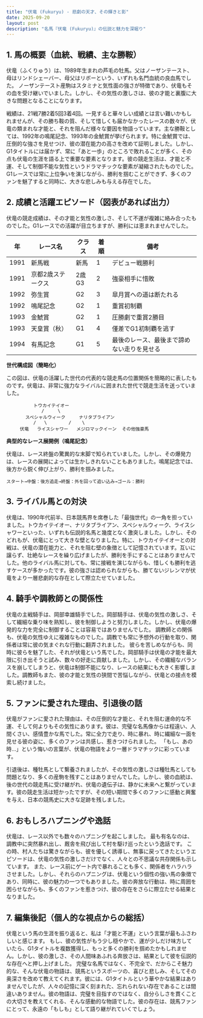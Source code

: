 ```yaml
---
title: "伏竜 (Fukuryu) - 悲劇の天才、その輝きと影"
date: 2025-09-20
layout: post
description: "名馬『伏竜 (Fukuryu)』の伝説と魅力を深堀り"
---
```


## 1. 馬の概要（血統、戦績、主な勝鞍）

伏竜（ふくりゅう）は、1989年生まれの芦毛の牡馬。父はノーザンテースト、母はリンドシェーバー、母父はリボーという、いずれも名門血統の良血馬でした。  ノーザンテースト産駒はスタミナと気性面の強さが特徴であり、伏竜もその血を受け継いでいました。しかし、その気性の激しさは、彼の才能と裏腹に大きな問題となることになります。

戦績は、21戦7勝2着5回3着4回。一見すると華々しい成績とは言い難いかもしれませんが、その勝ち鞍の質、そして惜しくも届かなかったレースの数々が、伏竜の類まれな才能と、それを阻んだ様々な要因を物語っています。主な勝鞍としては、1992年の鳴尾記念、1993年の金鯱賞が挙げられます。特に金鯱賞では、圧倒的な強さを見せつけ、彼の潜在能力の高さを改めて証明しました。しかし、G1タイトルには届かず、常に「あと一歩」のところで敗れることが多く、その点も伏竜の生涯を語る上で重要な要素となります。彼の競走生活は、才能と不運、そして制御不能な気性というドラマチックな要素が凝縮されたものでした。G1レースでは常に上位争いを演じながら、勝利を掴むことができず、多くのファンを魅了すると同時に、大きな悲しみも与える存在でした。


## 2. 成績と活躍エピソード（図表があれば出力）

伏竜の競走成績は、その才能と気性の激しさ、そして不運が複雑に絡み合ったものでした。G1レースでの活躍が目立ちますが、勝利には恵まれませんでした。

| 年 | レース名             | クラス | 着順 | 備考                                     |
|---|----------------------|-------|-------|-----------------------------------------|
| 1991 | 新馬戦               | 新馬   | 1     | デビュー戦勝利                           |
| 1991 | 京都2歳ステークス     | 2歳G3 | 2     | 強豪相手に惜敗                           |
| 1992 | 弥生賞               | G2     | 3     | 皐月賞への道は断たれる                   |
| 1992 | 鳴尾記念             | G2     | 1     | 重賞初制覇                               |
| 1993 | 金鯱賞               | G2     | 1     | 圧勝劇で重賞2勝目                       |
| 1993 | 天皇賞（秋）         | G1     | 4     | 僅差でG1初制覇を逃す                     |
| 1994 | 有馬記念             | G1     | 5     | 最後のレース、最後まで諦めない走りを見せる |


**世代構成図（簡略化）**

この図は、伏竜の活躍した世代の代表的な競走馬の位置関係を簡略的に表したものです。伏竜は、非常に強力なライバルに囲まれた世代で競走生活を送っていました。

```
          トウカイテイオー
             /     \
       スペシャルウィーク     ナリタブライアン
          /   \        /    \
     伏竜   ライスシャワー   メジロマックイーン  その他強豪馬
```

**典型的なレース展開例（鳴尾記念）**

伏竜は、レース終盤の驚異的な末脚で知られていました。しかし、その爆発力は、レースの展開によっては生かしきれないこともありました。鳴尾記念では、後方から鋭く伸び上がり、勝利を掴みました。

```
スタート→中盤：後方追走→終盤：外を回って追い込み→ゴール：勝利
```


## 3. ライバル馬との対決

伏竜は、1990年代前半、日本競馬界を席巻した「最強世代」の一角を担っていました。トウカイテイオー、ナリタブライアン、スペシャルウィーク、ライスシャワーといった、いずれも伝説的名馬と幾度となく激突しました。しかし、そのどれもが、伏竜にとって大きな壁となりました。特に、トウカイテイオーとの対戦は、伏竜の潜在能力と、それを阻む壁の象徴として記憶されています。互いに譲らず、壮絶なレースを繰り広げましたが、勝利を手にすることはありませんでした。他のライバル馬に対しても、常に接戦を演じながらも、惜しくも勝利を逃すケースが多かったです。彼の強さは認められながらも、勝てないジレンマが伏竜をより一層悲劇的な存在として際立たせていました。


## 4. 騎手や調教師との関係性

伏竜の主戦騎手は、岡部幸雄騎手でした。岡部騎手は、伏竜の気性の激しさ、そして繊細な乗り味を熟知し、彼を制御しようと努力しました。しかし、伏竜の爆発的な力を完全に制御することは容易ではありませんでした。  調教師との関係も、伏竜の気性ゆえに複雑なものでした。調教でも常に予想外の行動を取り、関係者は常に彼の気まぐれな行動に翻弄されました。  彼らを苦しめながらも、同時に彼らを魅了した、それが伏竜という馬でした。岡部騎手は伏竜の才能を最大限に引き出そうと試み、数々の好走に貢献しました。しかし、その繊細なバランスを崩してしまうと、伏竜は制御不能になり、レースの結果にも大きく影響しました。調教師もまた、彼の才能と気性の狭間で苦悩しながら、伏竜との接点を模索し続けました。


## 5. ファンに愛された理由、引退後の話

伏竜がファンに愛された理由は、その圧倒的な才能と、それを阻む運命的な不運、そして何よりもその気性にあります。彼は、完璧な名馬像からは程遠い、人間くさい、感情豊かな馬でした。常に全力で走り、時に暴れ、時に繊細な一面を見せる彼の姿に、多くのファンは共感し、惹きつけられました。  「もし、あの時…」という悔いの言葉が、伏竜の物語をより一層ドラマチックに彩っています。

引退後は、種牡馬として繋養されましたが、その気性の激しさは種牡馬としても問題となり、多くの産駒を残すことはありませんでした。しかし、彼の血統は、後の世代の競走馬に受け継がれ、伏竜の遺伝子は、静かに未来へと繋がっています。彼の競走生活は短かったですが、その短い期間で多くのファンに感動と興奮を与え、日本の競馬史に大きな足跡を残しました。


## 6. おもしろハプニングや逸話

伏竜は、レース以外でも数々のハプニングを起こしました。  最も有名なのは、調教中に突然暴れ出し、厩舎を飛び出して村を駆け巡ったという逸話です。  この時、村人たちは驚きながらも、彼を優しく誘導し、無事に戻ってきたというエピソードは、伏竜の気性の激しさだけでなく、人々との不思議な共存関係も示しています。  また、レース前にゲート内で暴れることも多く、関係者をハラハラさせました。しかし、それらのハプニングは、伏竜という個性の強い馬の象徴であり、同時に、彼の魅力の一つでもありました。彼の奔放な行動は、時に周囲を困らせながらも、多くのファンを惹きつけ、彼の存在をさらに際立たせる結果となりました。


## 7. 編集後記（個人的な視点からの総括）

伏竜という馬の生涯を振り返ると、私は「才能と不運」という言葉が最もふさわしいと感じます。  もし、彼の気性がもう少し穏やかで、運が少しだけ味方していたら、G1タイトルを複数獲得し、もっと多くの勝利を掴めたかもしれません。しかし、彼の激しさ、その人間味あふれる奔放さは、結果として彼を伝説的な存在へと押し上げました。  完璧な名馬ではなく、不完全で、だからこそ魅力的な、そんな伏竜の物語は、競馬というスポーツの、喜びと悲しみ、そしてその奥深さを改めて教えてくれます。彼には、G1タイトルという華やかな結果はありませんでしたが、人々の記憶に深く刻まれた、忘れられない存在であることは間違いありません。彼の物語は、完璧を目指すのではなく、自分らしさを貫くことの大切さを教えてくれる、そんな感動的な物語でした。彼の存在は、競馬ファンにとって、永遠の「もしも」として語り継がれていくでしょう。
